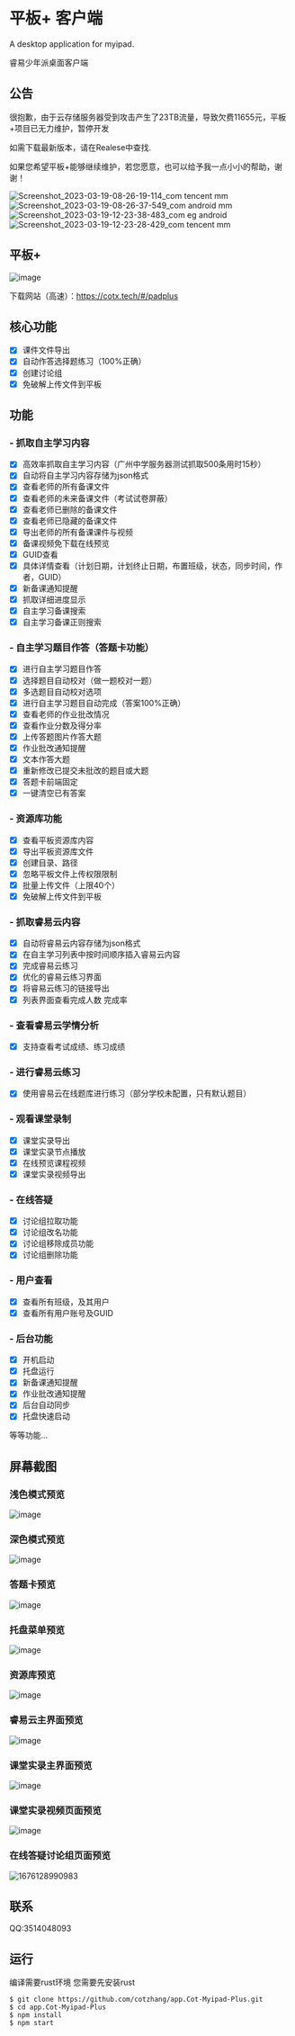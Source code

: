 # 平板+ 客户端

A desktop application for myipad. 

睿易少年派桌面客户端

## 公告

很抱歉，由于云存储服务器受到攻击产生了23TB流量，导致欠费11655元，平板+项目已无力维护，暂停开发

如需下载最新版本，请在Realese中查找.

如果您希望平板+能够继续维护，若您愿意，也可以给予我一点小小的帮助，谢谢！

![Screenshot_2023-03-19-08-26-19-114_com tencent mm](https://user-images.githubusercontent.com/107354861/226153940-0e54ba26-52e9-4840-9c09-f71c976f3744.jpg)
![Screenshot_2023-03-19-08-26-37-549_com android mm](https://user-images.githubusercontent.com/107354861/226153943-4031fc71-b439-4cd7-baaf-4f8a3aa94762.jpg)
![Screenshot_2023-03-19-12-23-38-483_com eg android](https://user-images.githubusercontent.com/107354861/226153944-ddc48bcd-e054-4dd1-951a-64bd37ae15e8.jpg)
![Screenshot_2023-03-19-12-23-28-429_com tencent mm](https://user-images.githubusercontent.com/107354861/226153946-96db0df7-f447-47a7-8e1d-7c6e7a02a63e.jpg)


## 平板+

![image](https://user-images.githubusercontent.com/107354861/213108549-0a8be2b7-42f7-4f6e-bd94-2c74fd9523e4.png)

下载网站（高速）：https://cotx.tech/#/padplus

## 核心功能
- [x] 课件文件导出
- [x] 自动作答选择题练习（100%正确）
- [x] 创建讨论组
- [x] 免破解上传文件到平板
## 功能
### - 抓取自主学习内容
- [x] 高效率抓取自主学习内容（广州中学服务器测试抓取500条用时15秒）
- [x] 自动将自主学习内容存储为json格式
- [x] 查看老师的所有备课文件
- [x] 查看老师的未来备课文件（考试试卷屏蔽）
- [x] 查看老师已删除的备课文件
- [x] 查看老师已隐藏的备课文件
- [x] 导出老师的所有备课课件与视频
- [x] 备课视频免下载在线预览
- [x] GUID查看
- [x] 具体详情查看（计划日期，计划终止日期，布置班级，状态，同步时间，作者，GUID）
- [x] 新备课通知提醒
- [x] 抓取详细进度显示
- [x] 自主学习备课搜索
- [x] 自主学习备课正则搜索
### - 自主学习题目作答（答题卡功能）
- [x] 进行自主学习题目作答
- [x] 选择题目自动校对（做一题校对一题）
- [x] 多选题目自动校对选项
- [x] 进行自主学习题目自动完成（答案100%正确）
- [x] 查看老师的作业批改情况
- [x] 查看作业分数及得分率
- [x] 上传答题图片作答大题
- [x] 作业批改通知提醒
- [x] 文本作答大题
- [x] 重新修改已提交未批改的题目或大题
- [x] 答题卡前端固定
- [x] 一键清空已有答案
### - 资源库功能
- [x] 查看平板资源库内容
- [x] 导出平板资源库文件
- [x] 创建目录、路径
- [x] 忽略平板文件上传权限限制
- [x] 批量上传文件（上限40个）
- [x] 免破解上传文件到平板
### - 抓取睿易云内容
- [x] 自动将睿易云内容存储为json格式
- [x] 在自主学习列表中按时间顺序插入睿易云内容
- [x] 完成睿易云练习
- [x] 优化的睿易云练习界面
- [x] 将睿易云练习的链接导出
- [x] 列表界面查看完成人数 完成率
### - 查看睿易云学情分析
- [x] 支持查看考试成绩、练习成绩
### - 进行睿易云练习
- [x] 使用睿易云在线题库进行练习（部分学校未配置，只有默认题目）
### - 观看课堂录制
- [x] 课堂实录导出
- [x] 课堂实录节点播放
- [x] 在线预览课程视频
- [x] 课堂实录视频导出
### - 在线答疑
- [x] 讨论组拉取功能
- [x] 讨论组改名功能
- [x] 讨论组移除成员功能
- [x] 讨论组删除功能
### - 用户查看
- [x] 查看所有班级，及其用户
- [x] 查看所有用户账号及GUID
### - 后台功能
- [x] 开机启动
- [x] 托盘运行
- [x] 新备课通知提醒
- [x] 作业批改通知提醒
- [x] 后台自动同步
- [x] 托盘快速启动

等等功能...
## 屏幕截图
### 浅色模式预览
![image](https://user-images.githubusercontent.com/107354861/213109033-a47e7ddf-3bd6-48dc-94a8-18c43a941edf.png)
### 深色模式预览
![image](https://user-images.githubusercontent.com/107354861/213109047-52aedf7a-b91a-45d5-a2e7-1f27f4b82416.png)
### 答题卡预览
![image](https://user-images.githubusercontent.com/107354861/213109195-fccbbacb-95fe-4263-af86-4d7b4d8fbc28.png)
### 托盘菜单预览
![image](https://user-images.githubusercontent.com/107354861/213109296-c753bd18-fb5a-4ab6-8e5f-ff442b3510e7.png)
### 资源库预览
![image](https://user-images.githubusercontent.com/107354861/213110104-241f896d-09c2-463b-8226-f8316e85f33a.png)
### 睿易云主界面预览
![image](https://user-images.githubusercontent.com/107354861/213110139-883b2df0-5cef-4d18-b4a4-d46b4c94231d.png)
### 课堂实录主界面预览
![image](https://user-images.githubusercontent.com/107354861/213110235-ef46725a-6168-4ac7-ba09-b826d0298649.png)
### 课堂实录视频页面预览
![image](https://user-images.githubusercontent.com/107354861/213110335-616e66be-c2a2-4eea-9c8c-7888a7b08d05.png)
### 在线答疑讨论组页面预览
![1676128990983](https://user-images.githubusercontent.com/107354861/218266552-63e546c7-8796-487f-a8d9-b399b42726c9.png)

## 联系
QQ:3514048093
## 运行
编译需要rust环境
您需要先安装rust
```
$ git clone https://github.com/cotzhang/app.Cot-Myipad-Plus.git
$ cd app.Cot-Myipad-Plus
$ npm install
$ npm start
```

